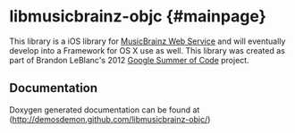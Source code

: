 # libmusicbrainz-objc {#mainpage}

This library is a iOS library for [MusicBrainz Web Service](http://musicbrainz.org/doc/XML_Web_Service/Version_2) and will eventually develop into a Framework for OS X use as well. This library was created as part of Brandon LeBlanc's 2012 [Google Summer of Code](https://google-melange.appspot.com/gsoc/proposal/review/google/gsoc2012/demosdemon/1) project.

## Documentation
Doxygen generated documentation can be found at (http://demosdemon.github.com/libmusicbrainz-objc/)
